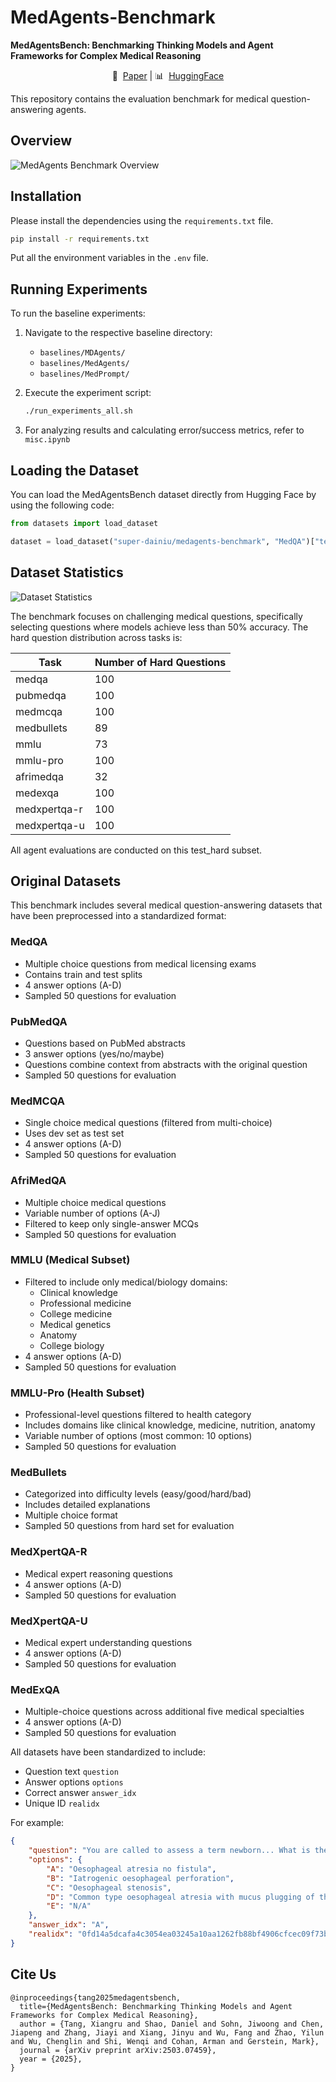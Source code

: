 # MedAgents-Benchmark

**MedAgentsBench: Benchmarking Thinking Models and Agent Frameworks for Complex Medical Reasoning**


<p align="center">
   📑&nbsp; <a href="[https://arxiv.org/abs/2503.09089](https://arxiv.org/abs/2503.07459)" target="_blank">Paper</a>
   | 📊&nbsp; <a href="https://huggingface.co/datasets/super-dainiu/medagents-benchmark" target="_blank">HuggingFace</a>
</p>


This repository contains the evaluation benchmark for medical question-answering agents.

## Overview

![MedAgents Benchmark Overview](assets/overview.png)


## Installation

Please install the dependencies using the `requirements.txt` file.
```bash
pip install -r requirements.txt
```

Put all the environment variables in the `.env` file.

## Running Experiments

To run the baseline experiments:

1. Navigate to the respective baseline directory:
   - `baselines/MDAgents/`
   - `baselines/MedAgents/` 
   - `baselines/MedPrompt/`

2. Execute the experiment script:
   ```bash
   ./run_experiments_all.sh
   ```

3. For analyzing results and calculating error/success metrics, refer to `misc.ipynb`

## Loading the Dataset

You can load the MedAgentsBench dataset directly from Hugging Face by using the following code:

```python
from datasets import load_dataset

dataset = load_dataset("super-dainiu/medagents-benchmark", "MedQA")["test_hard"]  # or any other dataset
```


## Dataset Statistics

![Dataset Statistics](assets/hardset.png)

The benchmark focuses on challenging medical questions, specifically selecting questions where models achieve less than 50% accuracy. The hard question distribution across tasks is:

| Task         | Number of Hard Questions |
|--------------|--------------------------|
| medqa        | 100                      |
| pubmedqa     | 100                      |
| medmcqa      | 100                      |
| medbullets   | 89                       |
| mmlu         | 73                       |
| mmlu-pro     | 100                      |
| afrimedqa    | 32                       |
| medexqa      | 100                      |
| medxpertqa-r | 100                      |
| medxpertqa-u | 100                      |

All agent evaluations are conducted on this test_hard subset.

## Original Datasets

This benchmark includes several medical question-answering datasets that have been preprocessed into a standardized format:

### MedQA
- Multiple choice questions from medical licensing exams
- Contains train and test splits
- 4 answer options (A-D)
- Sampled 50 questions for evaluation

### PubMedQA 
- Questions based on PubMed abstracts
- 3 answer options (yes/no/maybe)
- Questions combine context from abstracts with the original question
- Sampled 50 questions for evaluation

### MedMCQA
- Single choice medical questions (filtered from multi-choice)
- Uses dev set as test set
- 4 answer options (A-D)
- Sampled 50 questions for evaluation

### AfriMedQA
- Multiple choice medical questions
- Variable number of options (A-J)
- Filtered to keep only single-answer MCQs
- Sampled 50 questions for evaluation

### MMLU (Medical Subset)
- Filtered to include only medical/biology domains:
  - Clinical knowledge
  - Professional medicine 
  - College medicine
  - Medical genetics
  - Anatomy
  - College biology
- 4 answer options (A-D)
- Sampled 50 questions for evaluation

### MMLU-Pro (Health Subset)
- Professional-level questions filtered to health category
- Includes domains like clinical knowledge, medicine, nutrition, anatomy
- Variable number of options (most common: 10 options)
- Sampled 50 questions for evaluation

### MedBullets
- Categorized into difficulty levels (easy/good/hard/bad)
- Includes detailed explanations
- Multiple choice format
- Sampled 50 questions from hard set for evaluation

### MedXpertQA-R
- Medical expert reasoning questions
- 4 answer options (A-D)
- Sampled 50 questions for evaluation

### MedXpertQA-U
- Medical expert understanding questions
- 4 answer options (A-D)
- Sampled 50 questions for evaluation

### MedExQA
- Multiple-choice questions across additional five medical specialties
- 4 answer options (A-D)
- Sampled 50 questions for evaluation

All datasets have been standardized to include:
- Question text `question`
- Answer options `options` 
- Correct answer `answer_idx`
- Unique ID `realidx`

For example:
```json
{
    "question": "You are called to assess a term newborn... What is the most likely diagnosis?",
    "options": {
        "A": "Oesophageal atresia no fistula",
        "B": "Iatrogenic oesophageal perforation", 
        "C": "Oesophageal stenosis",
        "D": "Common type oesophageal atresia with mucus plugging of the distal tracheoesophageal fistula",
        "E": "N/A"
    },
    "answer_idx": "A",
    "realidx": "0fd14a5dcafa4c3054ea03245a10aa1262fb88bf4906cfcec09f73bee06b163c"
}
```

## Cite Us

```
@inproceedings{tang2025medagentsbench,
  title={MedAgentsBench: Benchmarking Thinking Models and Agent Frameworks for Complex Medical Reasoning},
  author = {Tang, Xiangru and Shao, Daniel and Sohn, Jiwoong and Chen, Jiapeng and Zhang, Jiayi and Xiang, Jinyu and Wu, Fang and Zhao, Yilun and Wu, Chenglin and Shi, Wenqi and Cohan, Arman and Gerstein, Mark},
  journal = {arXiv preprint arXiv:2503.07459},
  year = {2025},
} 
```


